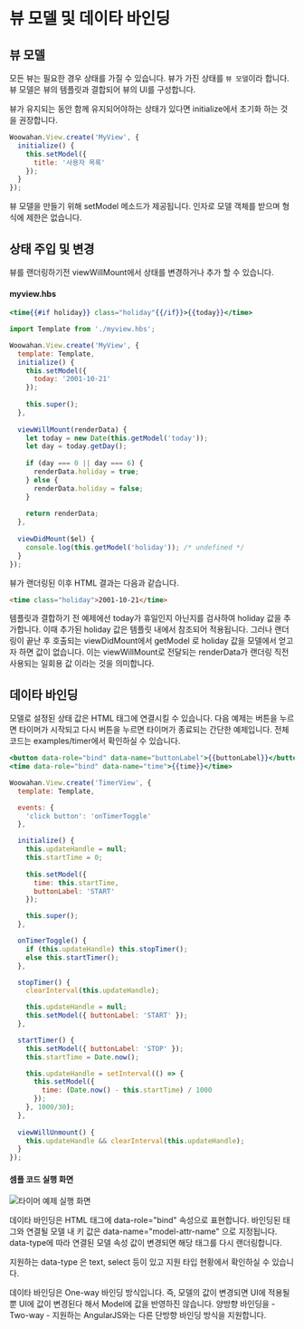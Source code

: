 # 뷰 모델 및 데이타 바인딩

## 뷰 모델

모든 뷰는 필요한 경우 상태를 가질 수 있습니다.
뷰가 가진 상태를 `뷰 모델`이라 합니다.
뷰 모델은 뷰의 템플릿과 결합되어 뷰의 UI를 구성합니다.

뷰가 유지되는 동안 함께 유지되어야하는 상태가 있다면 initialize에서 초기화 하는 것을 권장합니다.

```javascript
Woowahan.View.create('MyView', {
  initialize() {
    this.setModel({
      title: '사용자 목록'
    });
  }
});
```

뷰 모델을 만들기 위해 setModel 메소드가 제공됩니다.
인자로 모델 객체를 받으며 형식에 제한은 없습니다.

## 상태 주입 및 변경

뷰를 랜더링하기전 viewWillMount에서 상태를 변경하거나 추가 할 수 있습니다.

#### myview.hbs
```handlebars
<time{{#if holiday}} class="holiday"{{/if}}>{{today}}</time>
```

```javascript
import Template from './myview.hbs';

Woowahan.View.create('MyView', {
  template: Template,
  initialize() {
    this.setModel({
      today: '2001-10-21'
    });
    
    this.super();
  },
  
  viewWillMount(renderData) {
    let today = new Date(this.getModel('today'));
    let day = today.getDay();
    
    if (day === 0 || day === 6) {
      renderData.holiday = true;
    } else {
      renderData.holiday = false;
    }
    
    return renderData;
  },
  
  viewDidMount($el) {
    console.log(this.getModel('holiday')); /* undefined */
  }
});
```

뷰가 랜더링된 이후 HTML 결과는 다음과 같습니다.

```html
<time class="holiday">2001-10-21</time>
```

템플릿과 결합하기 전 예제에선 today가 휴일인지 아닌지를 검사하여 holiday 값을 추가합니다.
이때 추가된 holiday 값은 템플릿 내에서 참조되어 적용됩니다.
그러나 랜더링이 끝난 후 호출되는 viewDidMount에서 getModel 로 holiday 값을 모델에서 얻고자 하면 값이 없습니다. 이는 viewWillMount로 전달되는 renderData가 랜더링 직전 사용되는 일회용 값 이라는 것을 의미합니다.

## 데이타 바인딩

모델로 설정된 상태 값은 HTML 태그에 연결시킬 수 있습니다.
다음 예제는 버튼을 누르면 타이머가 시작되고 다시 버튼을 누르면 타이머가 종료되는 간단한 예제입니다.
전체 코드는 examples/timer에서 확인하실 수 있습니다.

```handlebars
<button data-role="bind" data-name="buttonLabel">{{buttonLabel}}</button>
<time data-role="bind" data-name="time">{{time}}</time>
```

```javascript
Woowahan.View.create('TimerView', {
  template: Template,

  events: {
    'click button': 'onTimerToggle'
  },

  initialize() {
    this.updateHandle = null;
    this.startTime = 0;
    
    this.setModel({ 
      time: this.startTime, 
      buttonLabel: 'START' 
    });

    this.super();
  },

  onTimerToggle() {
    if (this.updateHandle) this.stopTimer();
    else this.startTimer();
  },

  stopTimer() {
    clearInterval(this.updateHandle);

    this.updateHandle = null;
    this.setModel({ buttonLabel: 'START' });
  },

  startTimer() {
    this.setModel({ buttonLabel: 'STOP' });
    this.startTime = Date.now();

    this.updateHandle = setInterval(() => {
      this.setModel({ 
        time: (Date.now() - this.startTime) / 1000 
      });
    }, 1000/30);
  },
  
  viewWillUnmount() {
    this.updateHandle && clearInterval(this.updateHandle);
  }
});
```

#### 셈플 코드 실행 화면
![타이머 예제 실행 화면](../assets/timer.gif)

데이타 바인딩은 HTML 태그에 data-role="bind" 속성으로 표현합니다.
바인딩된 태그와 연결될 모델 내 키 값은 data-name="model-attr-name" 으로 지정됩니다.
data-type에 따라 연결된 모델 속성 값이 변경되면 해당 태그를 다시 랜더링합니다.

지원하는 data-type 은 text, select 등이 있고 지원 타입 현황에서 확인하실 수 있습니다.

데이타 바인딩은 One-way 바인딩 방식입니다.
즉, 모델의 값이 변경되면 UI에 적용될 뿐 UI에 값이 변경된다 해서 Model에 값을 반영하진 않습니다.
양방향 바인딩을 - Two-way - 지원하는 AngularJS와는 다른 단방향 바인딩 방식을 지원합니다.

